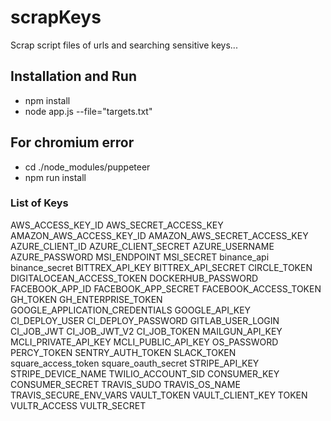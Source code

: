 # scrapKeys

Scrap script files of urls and searching sensitive keys...

## Installation and Run
 - npm install
 - node app.js --file="targets.txt"

## For chromium error
  - cd ./node_modules/puppeteer
  - npm run install


### List of Keys

AWS_ACCESS_KEY_ID
AWS_SECRET_ACCESS_KEY
AMAZON_AWS_ACCESS_KEY_ID
AMAZON_AWS_SECRET_ACCESS_KEY
AZURE_CLIENT_ID
AZURE_CLIENT_SECRET
AZURE_USERNAME
AZURE_PASSWORD
MSI_ENDPOINT
MSI_SECRET
binance_api
binance_secret
BITTREX_API_KEY
BITTREX_API_SECRET
CIRCLE_TOKEN
DIGITALOCEAN_ACCESS_TOKEN
DOCKERHUB_PASSWORD
FACEBOOK_APP_ID
FACEBOOK_APP_SECRET
FACEBOOK_ACCESS_TOKEN
GH_TOKEN
GH_ENTERPRISE_TOKEN
GOOGLE_APPLICATION_CREDENTIALS
GOOGLE_API_KEY
CI_DEPLOY_USER
CI_DEPLOY_PASSWORD
GITLAB_USER_LOGIN
CI_JOB_JWT
CI_JOB_JWT_V2
CI_JOB_TOKEN
MAILGUN_API_KEY
MCLI_PRIVATE_API_KEY
MCLI_PUBLIC_API_KEY
OS_PASSWORD
PERCY_TOKEN
SENTRY_AUTH_TOKEN
SLACK_TOKEN
square_access_token
square_oauth_secret
STRIPE_API_KEY
STRIPE_DEVICE_NAME
TWILIO_ACCOUNT_SID
CONSUMER_KEY
CONSUMER_SECRET
TRAVIS_SUDO
TRAVIS_OS_NAME
TRAVIS_SECURE_ENV_VARS
VAULT_TOKEN
VAULT_CLIENT_KEY
TOKEN
VULTR_ACCESS
VULTR_SECRET
